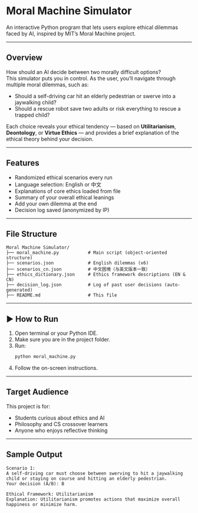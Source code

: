
# Moral Machine Simulator

An interactive Python program that lets users explore ethical dilemmas faced by AI, inspired by MIT’s Moral Machine project.

---

##  Overview

How should an AI decide between two morally difficult options?  
This simulator puts you in control. As the user, you’ll navigate through multiple moral dilemmas, such as:

- Should a self-driving car hit an elderly pedestrian or swerve into a jaywalking child?
- Should a rescue robot save two adults or risk everything to rescue a trapped child?

Each choice reveals your ethical tendency — based on **Utilitarianism**, **Deontology**, or **Virtue Ethics** — and provides a brief explanation of the ethical theory behind your decision.

---

##  Features

- Randomized ethical scenarios every run  
- Language selection: English or 中文  
- Explanations of core ethics loaded from file  
- Summary of your overall ethical leanings  
- Add your own dilemma at the end  
- Decision log saved (anonymized by IP)

---

##  File Structure

```
Moral Machine Simulator/
├── moral_machine.py           # Main script (object-oriented structure)
├── scenarios.json             # English dilemmas (x6)
├── scenarios_cn.json          # 中文困境（与英文版本一致）
├── ethics_dictionary.json     # Ethics framework descriptions (EN & CN)
├── decision_log.json          # Log of past user decisions (auto-generated)
├── README.md                  # This file
```

---

## ▶️ How to Run

1. Open terminal or your Python IDE.
2. Make sure you are in the project folder.
3. Run:
   ```bash
   python moral_machine.py
   ```
4. Follow the on-screen instructions.

---

##  Target Audience

This project is for:
- Students curious about ethics and AI
- Philosophy and CS crossover learners
- Anyone who enjoys reflective thinking

---

##  Sample Output

```
Scenario 1:
A self-driving car must choose between swerving to hit a jaywalking child or staying on course and hitting an elderly pedestrian.
Your decision (A/B): B

Ethical Framework: Utilitarianism
Explanation: Utilitarianism promotes actions that maximize overall happiness or minimize harm.
```

